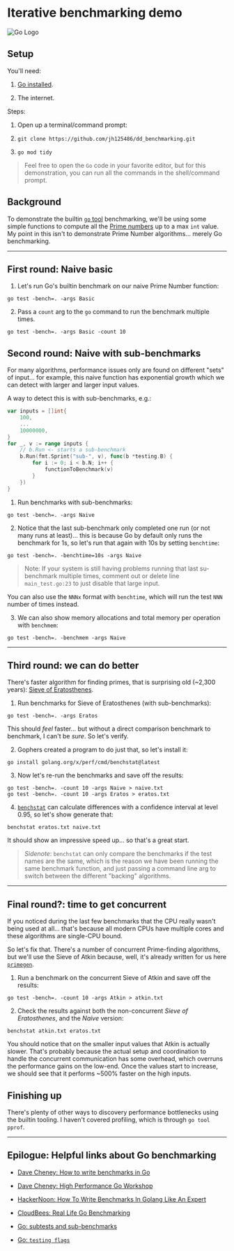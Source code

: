 # Iterative benchmarking demo

![Go Logo](https://go.dev/images/go-logo-blue.svg)

## Setup

You'll need:
1. [Go installed](https://go.dev/doc/install).

2. The internet. 

Steps:
1. Open up a terminal/command prompt:
    
2. `git clone https://github.com/jh125486/dd_benchmarking.git`

3. `go mod tidy` 

> Feel free to open the `Go` code in your favorite editor, but for this demonstration, you can run all the commands in the shell/command prompt.


## Background

To demonstrate the builtin [`go` tool](https://pkg.go.dev/cmd/go) benchmarking, we'll be using some simple functions to compute all the [Prime numbers](https://en.wikipedia.org/wiki/Prime_number) up to a max `int` value. My point in this isn't to demonstrate Prime Number algorithms... merely Go benchmarking.

---

## First round: Naive basic

1. Let's run Go's builtin benchmark on our naive Prime Number function:
```shell
go test -bench=. -args Basic
```

2. Pass a `count` arg to the `go` command to run the benchmark multiple times.
```shell
go test -bench=. -args Basic -count 10
```

## Second round: Naive with sub-benchmarks

For many algorithms, performance issues only are found on different "sets" of input... for example, this naive function has exponential growth which we can detect with larger and larger input values.

A way to detect this is with sub-benchmarks, e.g.:
```go
var inputs = []int{
	100,
	...
	10000000,
}
for _, v := range inputs {
    // b.Run <- starts a sub-benchmark
    b.Run(fmt.Sprint("sub-", v), func(b *testing.B) {
        for i := 0; i < b.N; i++ {
            functionToBenchmark(v)
        }
    })
}
```

1. Run benchmarks with sub-benchmarks:
```shell
go test -bench=. -args Naive
```

2. Notice that the last sub-benchmark only completed one run (or not many runs at least)... this is because Go by default only runs the benchmark for 1s, so let's run that again with 10s by setting `benchtime`:
```shell
go test -bench=. -benchtime=10s -args Naive
```
> Note: If your system is still having problems running that last su-benchmark multiple times, comment out or delete line `main_test.go:23` to just disable that large input.

You can also use the `NNNx` format with `benchtime`, which will run the test `NNN` number of times instead.

3. We can also show memory allocations and total memory per operation with `benchmem`:
```shell
go test -bench=. -benchmem -args Naive
```

---

## Third round: we can do better

There's faster algorithm for finding primes, that is surprising old (~2,300 years): [Sieve of Eratosthenes](https://en.wikipedia.org/wiki/Sieve_of_Eratosthenes).

1. Run benchmarks for Sieve of Eratosthenes (with sub-benchmarks):
```shell
go test -bench=. -args Eratos
``` 

This should *feel* faster... but without a direct comparison benchmark to benchmark, I can't be *sure*.  So let's verify.

2. Gophers created a program to do just that, so let's install it:
```shell
go install golang.org/x/perf/cmd/benchstat@latest
```

3. Now let's re-run the benchmarks and save off the results:
```shell
go test -bench=. -count 10 -args Naive > naive.txt
go test -bench=. -count 10 -args Eratos > eratos.txt
```

4. [`benchstat`](https://pkg.go.dev/golang.org/x/perf/cmd/benchstat) can calculate differences with a confidence interval at level 0.95, so let's show generate that:
```shell
benchstat eratos.txt naive.txt
```
It should show an impressive speed up... so that's a great start.

> *Sidenote*: `benchstat` can only compare the benchmarks if the test names are the same, which is the reason we have been running the same benchmark function, and just passing a command line arg to switch between the different "backing" algorithms.

---

## Final round?: time to get concurrent

If you noticed during the last few benchmarks that the CPU really wasn't being used at all... that's because all modern CPUs have multiple cores and these algorithms are single-CPU bound.

So let's fix that.  There's a number of concurrent Prime-finding algorithms, but we'll use the Sieve of Atkin because, well, it's already written for us here [`primegen`](https://github.com/jbarham/primegen).

1. Run a benchmark on the concurrent Sieve of Atkin and save off the results:

```shell
go test -bench=. -count 10 -args Atkin > atkin.txt
```

2. Check the results against both the non-concurrent *Sieve of Eratosthenes*, and the *Naive* version:
```shell
benchstat atkin.txt eratos.txt
```

You should notice that on the smaller input values that Atkin is actually slower.  That's probably because the actual setup and coordination to handle the concurrent communication has some overhead, which overruns the performance gains on the low-end.  Once the values start to increase, we should see that it performs ~500% faster on the high inputs.


## Finishing up

There's plenty of other ways to discovery performance bottlenecks using the builtin tooling.  I haven't covered profiling, which is through `go tool pprof`.  

---

## Epilogue: Helpful links about Go benchmarking

- [Dave Cheney: How to write benchmarks in Go](https://dave.cheney.net/2013/06/30/how-to-write-benchmarks-in-go)

- [Dave Cheney: High Performance Go Workshop](https://dave.cheney.net/high-performance-go-workshop/gophercon-2019.html)

- [HackerNoon: How To Write Benchmarks In Golang Like An Expert](https://hackernoon.com/how-to-write-benchmarks-in-golang-like-an-expert-0w1834gs)

- [CloudBees: Real Life Go Benchmarking](https://www.cloudbees.com/blog/real-life-go-benchmarking)

- [Go: subtests and sub-benchmarks](https://go.dev/blog/subtests)

- [Go: `testing flags`](https://pkg.go.dev/cmd/go#hdr-Testing_flags)